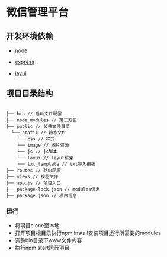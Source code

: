 # 微信管理平台

## 开发环境依赖

- [node](https://nodejs.org/en/)

- [express](http://www.expressjs.com.cn/)

- [layui](https://www.layui.com/)

## 项目目录结构
```

├── bin // 启动文件配置
├── node_modules // 第三方包
├── public // 公共文件目录
  └── static // 静态文件
    └── css // 样式
    └── image // 图片资源
    └── js // js脚本
    └── layui // layui框架
    └── txt_template // txt导入模板
├── routes // 路由配置
├── views // 视图文件
├── app.js // 项目入口
├── package-lock.json // modules信息
├── package.json // 项目信息

```
### 运行
- 将项目clone至本地
- 打开项目根目录执行npm install安装项目运行所需要的modules
- 调整bin目录下www文件内容
- 执行npm start运行项目
